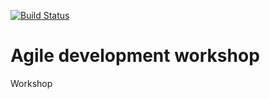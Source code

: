 [![Build Status](https://travis-ci.org/charlygit/agile-developer-2017.svg?branch=master)](https://travis-ci.org/charlygit/agile-developer-2017)

# Agile development workshop

Workshop
